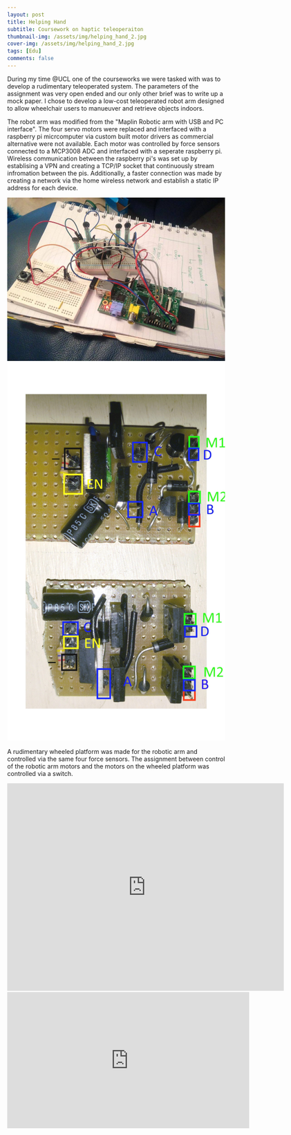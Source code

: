 ```yaml
---
layout: post
title: Helping Hand
subtitle: Coursework on haptic teleoperaiton
thumbnail-img: /assets/img/helping_hand_2.jpg
cover-img: /assets/img/helping_hand_2.jpg
tags: [Edu]
comments: false
---
```


During my time @UCL one of the courseworks we were tasked with was to develop a rudimentary teleoperated system. The parameters of the assignment was very open ended and our only other brief was to write up a mock paper. I chose to develop a low-cost teleoperated robot arm designed to allow wheelchair users to manueuver and retrieve objects indoors.

The robot arm was modified from the "Maplin Robotic arm with USB and PC interface". The four servo motors were replaced and interfaced with a raspberry pi micrcomputer via custom built motor drivers as commercial alternative were not available. Each motor was controlled by force sensors connected to a MCP3008 ADC and interfaced with a seperate raspberry pi. Wireless communication between the raspberry pi's was set up by establising a VPN and creating a TCP/IP socket that continuously stream infromation between the pis. Additionally, a faster connection was made by creating a network via the home wireless network and establish a static IP address for each device.


<img src="/assets/img/posts/HelpingHand/15871013_10157955922495517_2042112932_n.jpg" alt="">
 
<img src="/assets/img/posts/HelpingHand/motordriver1.jpg" alt="">

A rudimentary wheeled platform was made for the robotic arm and controlled via the same four force sensors. The assignment between control of the robotic arm motors and the motors on the wheeled platform was controlled via a switch.



<iframe width="640" height="480" src="https://www.youtube.com/embed/zI3apLY_KhM" title="Helping Hand" frameborder="0" allow="accelerometer; autoplay; clipboard-write; encrypted-media; gyroscope; picture-in-picture" allowfullscreen></iframe>
 
<iframe width="560" height="315" src="https://www.youtube.com/embed/zI3apLY_KhM" frameborder="0" allow="autoplay; encrypted-media" allowfullscreen></iframe>
